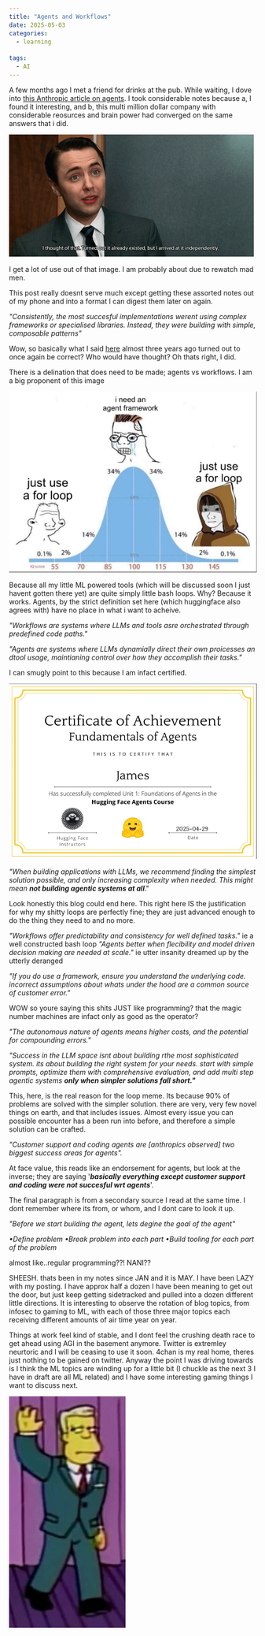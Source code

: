 ```yaml
---
title: "Agents and Workflows"
date: 2025-05-03
categories:
  - learning
  
tags:
  - AI
---
```


A few months ago I met a friend for drinks at the pub. While waiting, I dove into [this Anthropic article on agents](https://www.anthropic.com/engineering/building-effective-agents). I took considerable notes because a, I found it interesting, and b, this multi million dollar company with considerable reosurces and brain power had converged on the same answers that i did.

![pete](/assets/images/2004/pete.png)

I get a lot of use out of that image. I am probably about due to rewatch mad men. 

This post really doesnt serve much except getting these assorted notes out of my phone and into a format I can digest them later on again.

*"Consistently, the most succesful implementations werent using complex frameworks or specialised libraries. Instead, they were building with simple, composable patterns"*

Wow, so basically what I said [here](https://onecloudemoji.github.io/learning/lemonsqueezy/) almost three years ago turned out to once again be correct? Who would have thought? Oh thats right, I did.

There is a delination that does need to be made; agents vs workflows. I am a big proponent of this image

![loop](/assets/images/agents/loop.jpg)

Because all my little ML powered tools (which will be discussed soon I just havent gotten there yet) are quite simply little bash loops. Why? Because it works. Agents, by the strict definition set here (which huggingface also agrees with) have no place in what i want to acheive.

*"Workflows are systems where LLMs and tools asre orchestrated through predefined code paths."*

*"Agents are systems where LLMs dynamially direct their own proicesses an dtool usage, maintianing control over how they accomplish their tasks."*

I can smugly point to this because I am infact certified.

![cert](/assets/images/agents/cert.jpg)

*"When building applications with LLMs, we recommend finding the simplest solution possible, and only increasing complexity when needed. This might mean* ***not building agentic systems at all***."

Look honestly this blog could end here. This right here IS the justification for why my shitty loops are perfectly fine; they are just advanced enough to do the thing they need to and no more. 

*"Workflows offer predictability and consistency for well defined tasks."*
	ie a well constructed bash loop
*"Agents better when flecibility and model driven decision making are needed at scale."*
	ie utter insanity dreamed up by the utterly deranged
	
*"If you do use a framework, ensure you understand the underlying code. incorrect assumptions about whats under the hood are a common source of customer error."*

WOW so youre saying this shits JUST like programming? that the magic number machines are infact only as good as the operator? 

*"The autonomous nature of agents means higher costs, and the potential for compounding errors."*

*"Success in the LLM space isnt about building rthe most sophisticated system. its about building the right system for your needs. start with simple prompts, optimize them with comprehensive evaluation, and add multi step agentic systems* ***only when simpler solutions fall short."***

This, here, is the real reason for the loop meme. Its because 90% of problems are solved with the simpler solution. there are very, very few novel things on earth, and that includes issues. Almost every issue you can possible encounter has a been run into before, and therefore a simple solution can be crafted.

*"Customer support and coding agents are [anthropics observed] two biggest success areas for agents".*

At face value, this reads like an endorsement for agents, but look at the inverse; they are saying '***basically everything except customer support and coding were not succesful wrt agents***'.

The final paragraph is from a secondary source I read at the same time. I dont remember where its from, or whom, and I dont care to look it up.

*"Before we start building the agent, lets degine the goal of the agent"*

*•Define problem
•Break problem into each part
•Build tooling for each part of the problem*

almost like..regular programming??! NANI??

SHEESH. thats been in my notes since JAN and it is MAY. I have been LAZY with my posting. I have approx half a dozen I have been meaning to get out the door, but just keep getting sidetracked and pulled into a dozen different little directions. It is interesting to observe the rotation of blog topics, from infosec to gaming to ML, with each of those three major topics each receiving different amounts of air time year on year.

Things at work feel kind of stable, and I dont feel the crushing death race to get ahead using AGI in the basement anymore. Twitter is extremley neurtoric and I will be ceasing to use it soon. 4chan is my real home, theres just nothing to be gained on twitter. Anyway the point I was driving towards is I think the ML topics are winding up for a little bit (I chuckle as the next 3 I have in draft are all ML related) and I have some interesting gaming things I want to discuss next.

![wolfcastle](/assets/images/fable/mcbain.jpg)

